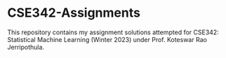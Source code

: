 # CSE342-Assignments
This repository contains my assignment solutions attempted for CSE342: Statistical Machine Learning (Winter 2023) under Prof. Koteswar Rao Jerripothula.
